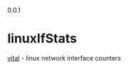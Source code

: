 0.0.1 <br />

linuxIfStats
============

[vital](https://github.com/nomilous/vital) - linux network interface counters

